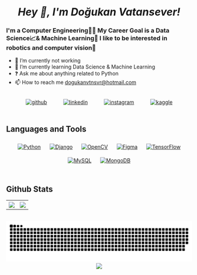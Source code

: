 # *<div align="center">Hey 👋, I'm Doğukan Vatansever!</div>*  

### <div align="left">I'm a Computer Engineering👨‍💻 My Career Goal is a Data Science📈& Machine Learning🤖 I like to be interested in robotics and computer vision🚀</div>  
- 💼 I’m currently not working<br>
- 🌱 I’m currently learning Data Science & Machine Learning <br>
- ❓ Ask me about anything related to Python <br>
- 📫 How to reach me dogukanvtnsvr@hotmail.com <br>

<br>
  
<div align="center">
  <a href="https://github.com/dvaser" target="_blank" style="display: inline-block; margin: 0 20px;">
    <img src="https://img.shields.io/badge/github-%2324292e.svg?&style=for-the-badge&logo=github&logoColor=white" alt="github" style="margin-bottom: 5px;" />
  </a>
  <a href="https://linkedin.com/in/dvaser" target="_blank" style="display: inline-block; margin: 0 20px;">
    <img src="https://img.shields.io/badge/linkedin-%231E77B5.svg?&style=for-the-badge&logo=linkedin&logoColor=white" alt="linkedin" style="margin-bottom: 5px;" />
  </a>
  <a href="https://instagram.com/dvase" target="_blank" style="display: inline-block; margin: 0 20px;">
    <img src="https://img.shields.io/badge/instagram-%23000000.svg?&style=for-the-badge&logo=instagram&logoColor=white" alt="instagram" style="margin-bottom: 5px;" />
  </a>
  <a href="https://www.kaggle.com/dvaserr" target="_blank" style="display: inline-block; margin: 0 20px;">
    <img src="https://img.shields.io/badge/kaggle-%2344BAE8.svg?&style=for-the-badge&logo=kaggle&logoColor=white" alt="kaggle" style="margin-bottom: 5px;" />
  </a>
</div>
  

  
<br/>  

## Languages and Tools  
<div align="center">  
  <a href="https://www.python.org/" target="_blank"><img style="margin: 10px" src="https://profilinator.rishav.dev/skills-assets/python-original.svg" alt="Python" height="50" /></a>  
  <a href="https://www.djangoproject.com/" target="_blank"><img style="margin: 10px" src="https://profilinator.rishav.dev/skills-assets/django-original.svg" alt="Django" height="50" /></a>  
  <a href="https://opencv.org/" target="_blank"><img style="margin: 10px" src="https://profilinator.rishav.dev/skills-assets/opencv-icon.svg" alt="OpenCV" height="50" /></a>  
  <a href="https://www.figma.com/" target="_blank"><img style="margin: 10px" src="https://profilinator.rishav.dev/skills-assets/figma-icon.svg" alt="Figma" height="50" /></a>  
  <a href="https://www.tensorflow.org/" target="_blank"><img style="margin: 10px" src="https://profilinator.rishav.dev/skills-assets/tensorflow-icon.svg" alt="TensorFlow" height="50" /></a>  
  <a href="https://www.mysql.com/" target="_blank"><img style="margin: 10px" src="https://profilinator.rishav.dev/skills-assets/mysql-original-wordmark.svg" alt="MySQL" height="50" /></a>  
  <a href="https://www.mongodb.com/" target="_blank"><img style="margin: 10px" src="https://profilinator.rishav.dev/skills-assets/mongodb-original-wordmark.svg" alt="MongoDB" height="50" /></a>  
</div>  

<br/>  

## Github Stats  
<div align="center"> 
  <table style="border:0px solid black;">
    <tr>
      <td valign="top" width="50%">
        <div align="center">
          <img src="https://github-readme-stats.vercel.app/api/top-langs?username=dvaser&show_icons=true&locale=en&layout=compact&theme=tokyonight" align="center" style="width: 100%"/>
        </div>
      </td>
      <td valign="top" width="50%">
        <div align="center">
          <img src="https://github-readme-stats.vercel.app/api?username=dvaser&show_icons=true&locale=en&theme=tokyonight" align="center" style="width: 100%"/>
        </div>
      </td>
    </tr>
  </table>  

  <br/>

  <picture>
    <source media="(prefers-color-scheme: dark)" srcset="https://raw.githubusercontent.com/hilalguzel/hilalguzel/output/github-contribution-grid-snake-dark.svg">
    <source media="(prefers-color-scheme: light)" srcset="https://raw.githubusercontent.com/hilalguzel/hilalguzel/output/github-contribution-grid-snake.svg">
    <img alt="github contribution grid snake animation" src="https://raw.githubusercontent.com/hilalguzel/hilalguzel/output/github-contribution-grid-snake.svg">
  </picture>

  <br/>

  <img src="https://komarev.com/ghpvc/?username=dvaser&&style=flat-square" align="center"/>

</div> 
